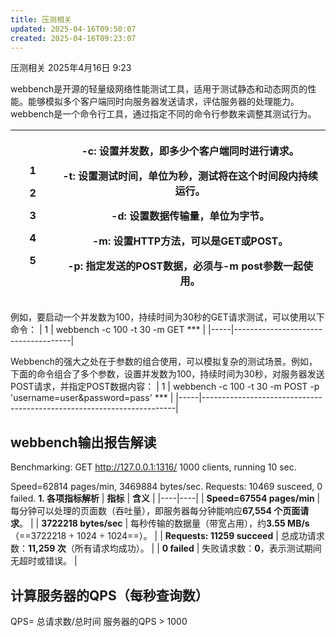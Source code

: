 ```yaml
---
title: 压测相关
updated: 2025-04-16T09:50:07
created: 2025-04-16T09:23:07
---
```


压测相关
2025年4月16日
9:23

webbench是开源的轻量级网络性能测试工具，适用于测试静态和动态网页的性能。能够模拟多个客户端同时向服务器发送请求，评估服务器的处理能力。
webbench是一个命令行工具，通过指定不同的命令行参数来调整其测试行为。
<table>
<colgroup>
<col style="width: 14%" />
<col style="width: 85%" />
</colgroup>
<thead>
<tr class="header">
<th><p>1</p>
<p>2</p>
<p>3</p>
<p>4</p>
<p>5</p></th>
<th><p>-c: 设置并发数，即多少个客户端同时进行请求。</p>
<p>-t: 设置测试时间，单位为秒，测试将在这个时间段内持续运行。</p>
<p>-d: 设置数据传输量，单位为字节。</p>
<p>-m: 设置HTTP方法，可以是GET或POST。</p>
<p>-p: 指定发送的POST数据，必须与-m post参数一起使用。</p></th>
</tr>
</thead>
<tbody>
</tbody>
</table>

例如，要启动一个并发数为100，持续时间为30秒的GET请求测试，可以使用以下命令：
| 1   | webbench -c 100 -t 30 -m GET \*\*\* |
|-----|-------------------------------------|

Webbench的强大之处在于参数的组合使用，可以模拟复杂的测试场景。例如，下面的命令组合了多个参数，设置并发数为100，持续时间为30秒，对服务器发送POST请求，并指定POST数据内容：
| 1   | webbench -c 100 -t 30 -m POST -p 'username=user&password=pass' \*\*\* |
|-----|-----------------------------------------------------------------------|

## webbench输出报告解读
Benchmarking: GET <http://127.0.0.1:1316/>
1000 clients, running 10 sec.

Speed=62814 pages/min, 3469884 bytes/sec.
Requests: 10469 susceed, 0 failed.
**1. 各项指标解析**
| **指标** | **含义** |
|----|----|
| **Speed=67554 pages/min** | 每分钟可以处理的页面数（吞吐量），即服务器每分钟能响应**67,554 个页面请求**。 |
| **3722218 bytes/sec** | 每秒传输的数据量（带宽占用），约**3.55 MB/s**（==3722218 ÷ 1024 ÷ 1024==）。 |
| **Requests: 11259 succeed** | 总成功请求数：**11,259 次**（所有请求均成功）。 |
| **0 failed** | 失败请求数：**0**，表示测试期间无超时或错误。 |

## 计算服务器的QPS（每秒查询数）
QPS= 总请求数/总时间
服务器的QPS \> 1000

